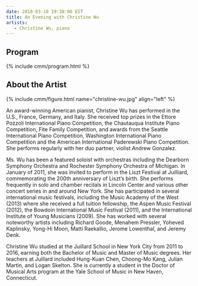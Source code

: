 ```yaml
---
date: 2018-03-10 19:30:00 EST
title: An Evening with Christine Wu
artists: 
   - Christine Wu, piano
---
```


## Program

{% include cmm/program.html %}

## About the Artist

{% include cmm/figure.html name="christine-wu.jpg" align="left" %}

An award-winning American pianist, Christine Wu has performed in the U.S., France, Germany, and
Italy. She received top prizes in the Ettore Pozzoli International Piano Competition, the
Chautauqua Institute Piano Competition, Fite Family Competition, and awards from the Seattle
International Piano Competition, Washington International Piano Competition and the American
International Paderewski Piano Competition. She performs regularly with her duo partner, violist
Andrew Gonzalez.

Ms. Wu has been a featured soloist with orchestras including the Dearborn Symphony Orchestra and
Rochester Symphony Orchestra of Michigan. In January of 2011, she was invited to perform in the
Liszt Festival at Juilliard, commemorating the 200th anniversary of Liszt’s birth. She performs
frequently in solo and chamber recitals in Lincoln Center and various other concert series in
and around New York. She has participated in several international music festivals, including
the Music Academy of the West (2013) where she received a full tuition fellowship, the Aspen
Music Festival (2012), the Bowdoin International Music Festival (2011), and the International
Institute of Young Musicians (2009). She has worked with several noteworthy artists including
Richard Goode, Menahem Pressler, Yoheved Kaplinsky, Yong-Hi Moon, Matti Raekallio, Jerome
Lowenthal, and Jeremy Denk.

Christine Wu studied at the Juillard School in New York City from 2011 to 2016, earning both the
Bachelor of Music and Master of Music degrees. Her teachers at Juillard included Hung-Kuan Chen,
Choong-Mo Kang, Julian Martin, and Logan Skelton. She is currently a student in the Doctor of
Musical Arts program at the Yale School of Music in New Haven, Connecticut.
